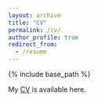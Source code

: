 ```yaml
---
layout: archive
title: "CV"
permalink: /cv/
author_profile: true
redirect_from:
  - /resume
---
```


{% include base_path %}



My [CV](https://github.com/chaeeun-cho/chaeeun-cho.github.io/blob/ac95442932da1d84e361784981459213c0ad1293/Cho_CV_April2023.pdf) is available here.

